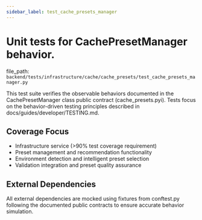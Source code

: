 ```yaml
---
sidebar_label: test_cache_presets_manager
---
```


# Unit tests for CachePresetManager behavior.

  file_path: `backend/tests/infrastructure/cache/cache_presets/test_cache_presets_manager.py`

This test suite verifies the observable behaviors documented in the
CachePresetManager class public contract (cache_presets.pyi). Tests focus on the
behavior-driven testing principles described in docs/guides/developer/TESTING.md.

## Coverage Focus

- Infrastructure service (>90% test coverage requirement)
- Preset management and recommendation functionality
- Environment detection and intelligent preset selection
- Validation integration and preset quality assurance

## External Dependencies

All external dependencies are mocked using fixtures from conftest.py following
the documented public contracts to ensure accurate behavior simulation.
